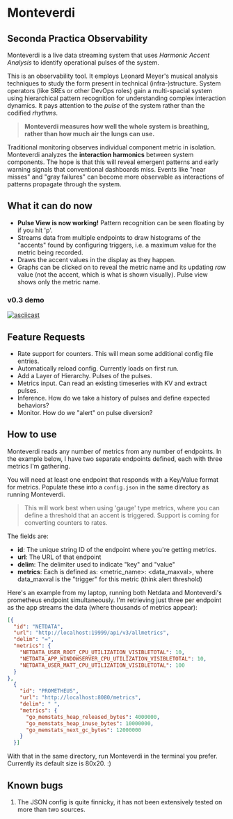 # Monteverdi

## Seconda Practica Observability

Monteverdi is a live data streaming system that uses _Harmonic Accent Analysis_ to identify operational pulses of the system.

This is an observability tool. It employs Leonard Meyer's musical analysis techniques to study the form present in technical (infra-)structure. System operators (like SREs or other DevOps roles) gain a multi-spacial system using hierarchical pattern recognition for understanding complex interaction dynamics. It pays attention to the _pulse_ of the system rather than the codified _rhythms_.

> **Monteverdi measures how well the whole system is breathing, rather than how much air the lungs can use.**

Traditional monitoring observes individual component metric in isolation. Monteverdi analyzes the **interaction harmonics** between system components. The hope is that this will reveal emergent patterns and early warning signals that conventional dashboards miss. Events like "near misses" and "gray failures" can become more observable as interactions of patterns propagate through the system.

## What it can do now

- **Pulse View is now working!** Pattern recognition can be seen floating by if you hit 'p'.
- Streams data from multiple endpoints to draw histograms of the "accents" found by configuring triggers, i.e. a maximum value for the metric being recorded.
- Draws the accent values in the display as they happen.
- Graphs can be clicked on to reveal the metric name and its updating _raw_ value (not the accent, which is what is shown visually). Pulse view shows only the metric name.

### v0.3 demo

[![asciicast](https://asciinema.org/a/741649.svg)](https://asciinema.org/a/741649)

## Feature Requests

- Rate support for counters. This will mean some additional config file entries.
- Automatically reload config. Currently loads on first run.
- Add a Layer of Hierarchy. Pulses of the pulses.
- Metrics input. Can read an existing timeseries with KV and extract pulses.
- Inference. How do we take a history of pulses and define expected behaviors?
- Monitor. How do we "alert" on pulse diversion?

## How to use

Monteverdi reads any number of metrics from any number of endpoints. In the example below, I have two separate endpoints defined, each with three metrics I'm gathering.

You will need at least one endpoint that responds with a Key/Value format for metrics. Populate these into a `config.json` in the same directory as running Monteverdi.

> This will work best when using 'gauge' type metrics, where you can define a threshold that an accent is triggered. Support is coming for converting counters to rates.

The fields are:

- **id**: The unique string ID of the endpoint where you're getting metrics.
- **url**: The URL of that endpoint
- **delim**: The delimiter used to indicate "key" and "value"
- **metrics**: Each is defined as: <metric_name>: <data_maxval>, where data_maxval is the "trigger" for this metric (think alert threshold)

Here's an example from my laptop, running both Netdata and Monteverdi's prometheus endpoint simultaneously. I'm retrieving just three per endpoint as the app streams the data (where thousands of metrics appear):

```json
[{
  "id": "NETDATA",
  "url": "http://localhost:19999/api/v3/allmetrics",
  "delim": "=",
  "metrics": {
    "NETDATA_USER_ROOT_CPU_UTILIZATION_VISIBLETOTAL": 10,
    "NETDATA_APP_WINDOWSERVER_CPU_UTILIZATION_VISIBLETOTAL": 10,
    "NETDATA_USER_MATT_CPU_UTILIZATION_VISIBLETOTAL": 100
  }
},
  {
    "id": "PROMETHEUS",
    "url": "http://localhost:8080/metrics",
    "delim": " ",
    "metrics": {
      "go_memstats_heap_released_bytes": 4000000,
      "go_memstats_heap_inuse_bytes": 10000000,
      "go_memstats_next_gc_bytes": 12000000
    }
  }]
```

With that in the same directory, run Monteverdi in the terminal you prefer. Currently its default size is 80x20. :)

## Known bugs

1. The JSON config is quite finnicky, it has not been extensively tested on more than two sources.

